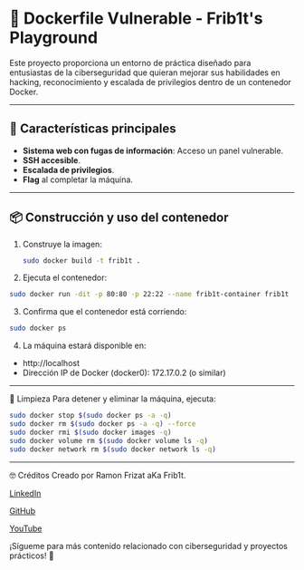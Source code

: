 # 🐳 Dockerfile Vulnerable - Frib1t's Playground

Este proyecto proporciona un entorno de práctica diseñado para entusiastas de la ciberseguridad que quieran mejorar sus habilidades en hacking, reconocimiento y escalada de privilegios dentro de un contenedor Docker.

---

## 🚀 Características principales

- **Sistema web con fugas de información**: Acceso un panel vulnerable.
- **SSH accesible**.
- **Escalada de privilegios**.
- **Flag** al completar la máquina.

---

## 📦 Construcción y uso del contenedor

1. Construye la imagen:
   ```bash
   sudo docker build -t frib1t .


2. Ejecuta el contenedor:

```bash
sudo docker run -dit -p 80:80 -p 22:22 --name frib1t-container frib1t
```

3. Confirma que el contenedor está corriendo:
```bash
sudo docker ps
```

4. La máquina estará disponible en:
- http://localhost
- Dirección IP de Docker (docker0): 172.17.0.2 (o similar)

----
🧹 Limpieza
Para detener y eliminar la máquina, ejecuta:
```bash
sudo docker stop $(sudo docker ps -a -q)
sudo docker rm $(sudo docker ps -a -q) --force
sudo docker rmi $(sudo docker images -q)
sudo docker volume rm $(sudo docker volume ls -q)
sudo docker network rm $(sudo docker network ls -q)
```

----
🤓 Créditos
Creado por Ramon Frizat aKa Frib1t.

[LinkedIn](https://www.linkedin.com/in/ramonfrizat/)

[GitHub](https://github.com/Frib1t)

[YouTube](https://www.youtube.com/@frib1t)


¡Sígueme para más contenido relacionado con ciberseguridad y proyectos prácticos! 🎉









